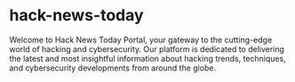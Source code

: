 # hack-news-today
Welcome to Hack News Today Portal, your gateway to the cutting-edge world of hacking and cybersecurity. Our platform is dedicated to delivering the latest and most insightful information about hacking trends, techniques, and cybersecurity developments from around the globe.
